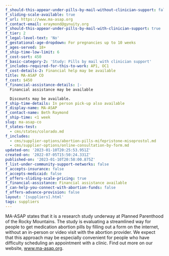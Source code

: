 ```yaml
---
f_should-this-appear-under-pills-by-mail-without-clinician-support: false
f_sliding-scale-available: true
f_url: https://www.ma-asap.org
f_contact-email: eraymond@gynuity.org
f_should-this-appear-under-pills-by-mail-with-clinician-support: true
f_tier: 2
f_legal-level-text: 'No'
f_gestational-age-dropdown: For pregnancies up to 10 weeks
f_ages-served: 18+
f_ship-time-low-limit: 6
f_cost-sort: 450
f_basic-category-2: 'Study: Pills by mail with clinician support'
f_includes-required-for-this-to-work: AP1, OC1
f_cost-details-2: Financial help may be available
title: MA-ASAP CO
f_cost: $450
f_financial-assistance-details: |-
  Financial assistance may be available

  Discounts may be available.
f_ship-time-details: In person pick-up also available
f_display-name: MA-ASAP
f_contact-name: Beth Raymond
f_ship-time: <1 week
slug: ma-asap-co
f_states-test:
  - cms/states/colorado.md
f_includes:
  - cms/supplier-options/abortion-pills-mifepristone-misoprostol.md
  - cms/supplier-options/online-consultation-by-form.md
updated-on: '2023-01-10T20:25:53.951Z'
created-on: '2022-07-05T15:50:24.331Z'
published-on: '2023-01-10T20:58:00.875Z'
f_list-under-community-support-networks: false
f_accepts-insurance: false
f_accepts-medicaid: false
f_offers-sliding-scale-pricing: true
f_financial-assistance: Financial assistance available
f_can-help-you-connect-with-abortion-funds: false
f_offers-advance-provision: false
layout: '[suppliers].html'
tags: suppliers
---
```


MA-ASAP states that it is a research study underway at Planned Parenthood of the Rocky Mountains. The study is evaluating a streamlined way for people to get medication abortion pills by filling out a form on the internet, without an in-person or video visit with the abortion provider. We expect that this approach may be especially convenient for people who have difficulty scheduling an appointment with a clinic. Find out more on our website, www.ma-asap.org.
